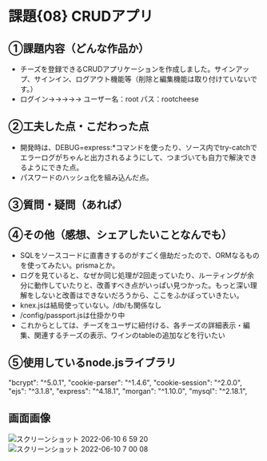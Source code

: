 # 課題{08} CRUDアプリ
## ①課題内容（どんな作品か）
- チーズを登録できるCRUDアプリケーションを作成しました。サインアップ、サインイン、ログアウト機能等（削除と編集機能は取り付けていないです。）
- ログイン→→→→→ ユーザー名：root パス：rootcheese

## ②工夫した点・こだわった点
- 開発時は、DEBUG=express:*コマンドを使ったり、ソース内でtry-catchでエラーログがちゃんと出力されるようにして、つまづいても自力で解決できるようにできた点。
- パスワードのハッシュ化を組み込んだ点。

## ③質問・疑問（あれば）


## ④その他（感想、シェアしたいことなんでも）
- SQLをソースコードに直書きするのがすごく億劫だったので、ORMなるものを使ってみたい。prismaとか。
- ログを見ていると、なぜか同じ処理が2回走っていたり、ルーティングが余分に動作していたりと、改善すべき点がいっぱい見つかった。もっと深い理解をしないと改善はできないだろうから、ここをふかぼっていきたい。
- knex.jsは結局使っていない。/db/も関係なし
- /config/passport.jsは仕掛かり中
- これからとしては、チーズをユーザに紐付ける、各チーズの詳細表示・編集、関連するチーズの表示、ワインのtableの追加などを行いたい

## ⑤使用しているnode.jsライブラリ
"bcrypt": "^5.0.1",
"cookie-parser": "^1.4.6",
"cookie-session": "^2.0.0",
"ejs": "^3.1.8",
"express": "^4.18.1",
"morgan": "^1.10.0",
"mysql": "^2.18.1",

## 画面画像
![スクリーンショット 2022-06-10 6 59 20](https://user-images.githubusercontent.com/57092255/172952418-11ae773f-c4a9-4faa-95f6-6252556f1ce0.png)
![スクリーンショット 2022-06-10 7 00 08](https://user-images.githubusercontent.com/57092255/172952494-4fdcc321-bfd9-49c9-b0c8-7f06fd4c75d5.png)
